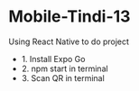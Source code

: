 # Mobile-Tindi-13
Using React Native to do project

<ul>
  <li>1. Install Expo Go</li>
  <li>2. npm start in terminal </li>
  <li>3. Scan QR in terminal </li>
</ul>
